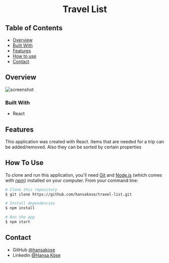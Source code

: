 <h1 align="center">Travel List</h1>

## Table of Contents

- [Overview](#overview)
- [Built With](#built-with)
- [Features](#features)
- [How to use](#how-to-use)
- [Contact](#contact)

## Overview

![screenshot](currency-converter.gif)

### Built With

- React

## Features

This application was created with React. Items that are needed for a trip can be added/removed. Also they can be sorted by certain properties

## How To Use

To clone and run this application, you'll need [Git](https://git-scm.com) and [Node.js](https://nodejs.org/en/download/) (which comes with [npm](http://npmjs.com)) installed on your computer. From your command line:

```bash
# Clone this repository
$ git clone https://github.com/hansakose/travel-list.git

# Install dependencies
$ npm install

# Run the app
$ npm start

```

## Contact

- GitHub [@hansakose](https://github.com/hansakose)
- Linkedin [@Hansa Köse](https://www.linkedin.com/in/hansa-köse/)
